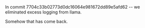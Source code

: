 In commit 7704c33b02773d0dc16064e981672dd89e5afd62 -- we eliminated excess logging from llama.

Somehow that has come back.